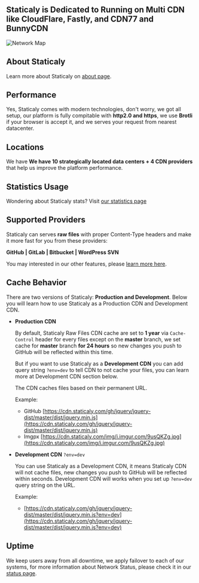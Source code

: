 Staticaly is Dedicated to Running on Multi CDN like CloudFlare, Fastly, and CDN77 and BunnyCDN
------------------

![Network Map](https://www.staticaly.com/static/images/features/staticaly_net.png)

About Staticaly
---------------

Learn more about Staticaly on [about page](https://www.staticaly.com/about).

Performance
-----------

Yes, Staticaly comes with modern technologies, don't worry, we got all setup, our platform is fully compitable with **http2.0 and https**, we use **Brotli** if your browser is accept it, and we serves your request from nearest datacenter.

Locations
---------

We have **We have 10 strategically located data centers + 4 CDN providers** that help us improve the platform performance.

Statistics Usage
----------------

Wondering about Staticaly stats? Visit [our statistics page](https://www.staticaly.com/stats)

Supported Providers
-------------------

Staticaly can serves **raw files** with proper Content-Type headers and make it more fast for you from these providers:

**GitHub \| GitLab \| Bitbucket \| WordPress SVN**

You may interested in our other features, please [learn more here](https://www.staticaly.com/about).

## Cache Behavior

There are two versions of Staticaly: **Production and Development**. Below you will learn how to use Staticaly as a Production CDN and Development CDN.

*   **Production CDN**

    By default, Staticaly Raw Files CDN cache are set to **1 year** via `Cache-Control` header for every files except on the **master** branch, we set cache for **master** branch **for 24 hours** so new changes you push to GitHub will be reflected within this time.

    But if you want to use Staticaly as a **Development CDN** you can add query string `?env=dev` to tell CDN to not cache your files, you can learn more at Development CDN section below.

    The CDN caches files based on their permanent URL.

    Example:

    * GitHub [https://cdn.staticaly.com/gh/jquery/jquery-dist/master/dist/jquery.min.js](https://cdn.staticaly.com/gh/jquery/jquery-dist/master/dist/jquery.min.js)
    * Imgpx [https://cdn.staticaly.com/img/i.imgur.com/9usQKZg.jpg](https://cdn.staticaly.com/img/i.imgur.com/9usQKZg.jpg)

*   **Development CDN** `?env=dev`

    You can use Staticaly as a Development CDN, it means Staticaly CDN will not cache files, new changes you push to GitHub will be reflected within seconds. Development CDN will works when you set up `?env=dev` query string on the URL.

    Example:

    * [https://cdn.staticaly.com/gh/jquery/jquery-dist/master/dist/jquery.min.js?env=dev](https://cdn.staticaly.com/gh/jquery/jquery-dist/master/dist/jquery.min.js?env=dev)

## Uptime

We keep users away from all downtime, we apply failover to each of our systems, for more information about Network Status, please check it in our [status page](https://status.marsble.com).
